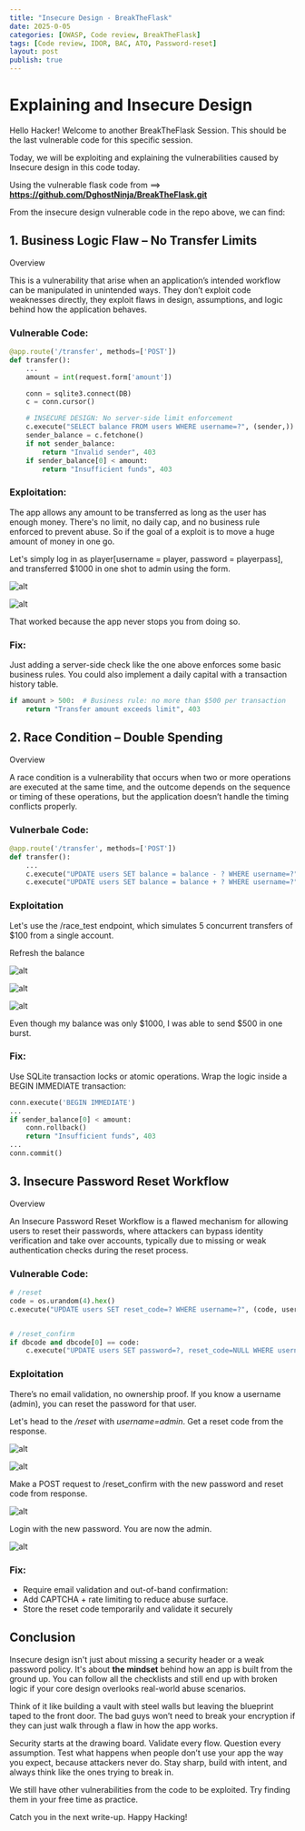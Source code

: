 ```yaml
---
title: "Insecure Design - BreakTheFlask"
date: 2025-0-05
categories: [OWASP, Code review, BreakTheFlask]
tags: [Code review, IDOR, BAC, ATO, Password-reset]
layout: post
publish: true
---
```



# Explaining and Insecure Design
Hello Hacker! Welcome to another BreakTheFlask Session. This should be the last vulnerable code for this specific session.

Today, we will be exploiting and explaining the vulnerabilities caused by Insecure design in this code today.

Using the vulnerable flask code from ==> **https://github.com/DghostNinja/BreakTheFlask.git**


From the insecure design vulnerable code in the repo above, we can find:

## 1. Business Logic Flaw – No Transfer Limits
Overview

This is a vulnerability that arise when an application’s intended workflow can be manipulated in unintended ways. They don’t exploit code weaknesses directly, they exploit flaws in design, assumptions, and logic behind how the application behaves.


### Vulnerable Code:
```python
@app.route('/transfer', methods=['POST'])
def transfer():
    ...
    amount = int(request.form['amount'])

    conn = sqlite3.connect(DB)
    c = conn.cursor()

    # INSECURE DESIGN: No server-side limit enforcement
    c.execute("SELECT balance FROM users WHERE username=?", (sender,))
    sender_balance = c.fetchone()
    if not sender_balance:
        return "Invalid sender", 403
    if sender_balance[0] < amount:
        return "Insufficient funds", 403

```

### Exploitation:
The app allows any amount to be transferred as long as the user has enough money. There's no limit, no daily cap, and no business rule enforced to prevent abuse. So if the goal of a exploit is to move a huge amount of money in one go.

Let's simply log in as player[username = player, password = playerpass], and transferred $1000 in one shot to admin using the form.

![alt](/assets/images/insecure/A1.png)

![alt](/assets/images/insecure/A2.png)

That worked because the app never stops you from doing so.


### Fix:
Just adding a server-side check like the one above enforces some basic business rules. You could also implement a daily capital with a transaction history table.

```python
if amount > 500:  # Business rule: no more than $500 per transaction
    return "Transfer amount exceeds limit", 403
```

## 2. Race Condition – Double Spending
Overview 

A race condition is a vulnerability that occurs when two or more operations are executed at the same time, and the outcome depends on the sequence or timing of these operations, but the application doesn’t handle the timing conflicts properly.

### Vulnerbale Code:
```python
@app.route('/transfer', methods=['POST'])
def transfer():
    ...
    c.execute("UPDATE users SET balance = balance - ? WHERE username=?", (amount, sender))
    c.execute("UPDATE users SET balance = balance + ? WHERE username=?", (amount, recipient))

```


### Exploitation
Let's use the /race_test endpoint, which simulates 5 concurrent transfers of $100 from a single account.

Refresh the balance 

![alt](/assets/images/insecure/A3.png)

![alt](/assets/images/insecure/A4.png)

![alt](/assets/images/insecure/A5.png)

Even though my balance was only $1000, I was able to send $500 in one burst.

### Fix:
Use SQLite transaction locks or atomic operations. Wrap the logic inside a BEGIN IMMEDIATE transaction:

```python
conn.execute('BEGIN IMMEDIATE')
...
if sender_balance[0] < amount:
    conn.rollback()
    return "Insufficient funds", 403
...
conn.commit()
```

## 3. Insecure Password Reset Workflow
Overview

An Insecure Password Reset Workflow is a flawed mechanism for allowing users to reset their passwords, where attackers can bypass identity verification and take over accounts, typically due to missing or weak authentication checks during the reset process.

### Vulnerable Code:
```python
# /reset
code = os.urandom(4).hex()
c.execute("UPDATE users SET reset_code=? WHERE username=?", (code, user))


# /reset_confirm
if dbcode and dbcode[0] == code:
    c.execute("UPDATE users SET password=?, reset_code=NULL WHERE username=?", (newpw, user))

```

### Exploitation
There’s no email validation, no ownership proof. If you know a username (admin), you can reset the password for that user.

Let's head to the */reset* with *username=admin*. Get a reset code from the response.

![alt](/assets/images/insecure/A6.png)

![alt](/assets/images/insecure/A7.png)


Make a POST request to /reset_confirm with the new password and reset code from response.

![alt](/assets/images/insecure/A8.png)

Login with the new password. You are now the admin.

![alt](/assets/images/insecure/A9.png)

### Fix:
- Require email validation and out-of-band confirmation:
- Add CAPTCHA + rate limiting to reduce abuse surface.
- Store the reset code temporarily and validate it securely


## Conclusion

Insecure design isn't just about missing a security header or a weak password policy. It's about **the mindset** behind how an app is built from the ground up. You can follow all the checklists and still end up with broken logic if your core design overlooks real-world abuse scenarios.

Think of it like building a vault with steel walls but leaving the blueprint taped to the front door. The bad guys won’t need to break your encryption if they can just walk through a flaw in how the app works.

Security starts at the drawing board. Validate every flow. Question every assumption. Test what happens when people don’t use your app the way you expect, because attackers never do.
Stay sharp, build with intent, and always think like the ones trying to break in.

We still have other vulnerabilities from the code to be exploited. Try finding them in your free time as practice. 

Catch you in the next write-up. Happy Hacking!
